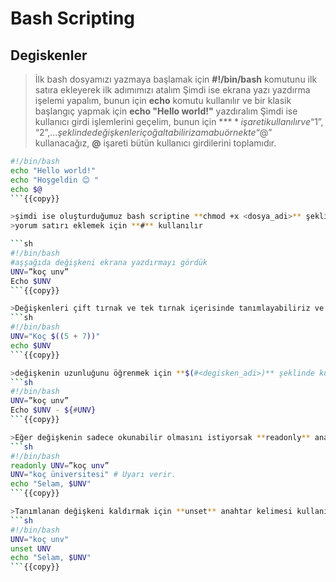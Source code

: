 # Bash Scripting

## Degiskenler

>İlk bash dosyamızı yazmaya başlamak için **#!/bin/bash** komutunu ilk satıra ekleyerek ilk adımımızı atalım
>Şimdi ise ekrana yazı yazdırma işelemi yapalım, bunun için **echo** komutu kullanılır ve bir klasik başlangıç yapmak için **echo "Hello world!"** yazdıralım
>Şimdi ise kullanıcı girdi işlemlerini geçelim, bunun için **$** işareti kullanılır ve “$1”, “$2”, … şeklinde değişkenleri çoğaltabiliriz ama bu örnekte “$@” kullanacağız, **@** işareti bütün kullanıcı girdilerini toplamıdır.

```sh
#!/bin/bash
echo "Hello world!"
echo "Hoşgeldin 😊 " 
echo $@
```{{copy}}

>şimdi ise oluşturduğumuz bash scriptine **chmod +x <dosya_adi>** şeklinde yetkilendirme işlemini yapalım bu sayede tüm kullanıcılar için çalıştırma yetkisi vermiş olduk
>yorum satırı eklemek için **#** kullanılır

```sh
#!/bin/bash
#aşşağıda değişkeni ekrana yazdırmayı gördük
UNV=”koç unv”
Echo $UNV
```{{copy}}

>Değişkenleri çift tırnak ve tek tırnak içerisinde tanımlayabiliriz ve çift tırnak kullandığımızda değişken içerisindeki ifade bash tarafından yorumlanır
```sh
#!/bin/bash
UNV="Koç $((5 + 7))"
echo $UNV
```{{copy}}

>değişkenin uzunluğunu öğrenmek için **$(#<degisken_adi>)** şeklinde kullanabiliriz
```sh
#!/bin/bash
UNV=”koç unv”
Echo $UNV - ${#UNV}
```{{copy}}

>Eğer değişkenin sadece okunabilir olmasını istiyorsak **readonly** anahtar kelimesi kullanabiliriz
```sh
#!/bin/bash
readonly UNV=”koç unv”
UNV="koç üniversitesi" # Uyarı verir.
echo "Selam, $UNV"
```{{copy}}

>Tanımlanan değişkeni kaldırmak için **unset** anahtar kelimesi kullanılır.
```sh
#!/bin/bash
UNV="koç unv"
unset UNV
echo "Selam, $UNV"
```{{copy}}


